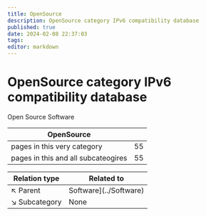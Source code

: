```yaml
---
title: OpenSource
description: OpenSource category IPv6 compatibility database
published: true
date: 2024-02-08 22:37:03 
tags:
editor: markdown
---
```


# OpenSource category IPv6 compatibility database


Open Source Software


| OpenSource   |   |
| - | - |
| pages in this very category | 55 |
| pages in this and all subcateogires | 55 |

| Relation type | Related to |
| - | - |
| :arrow_upper_left: Parent | Software](../Software) |
| :arrow_lower_right: Subcategory | None |